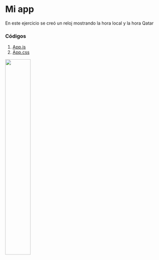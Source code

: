 # Mi app

En este ejercicio se creó un reloj mostrando la hora local y la hora Qatar

<h3> Códigos </h3>

1. [App.js](https://github.com/IIDarkTexII/Practicas-Back-end-LAUNCH-X/blob/main/M%C3%B3dulo%202%20React/miapp/src/App.js)
2. [App.css](https://github.com/IIDarkTexII/Practicas-Back-end-LAUNCH-X/blob/main/M%C3%B3dulo%202%20React/miapp/src/App.css)

<img src="https://github.com/IIDarkTexII/Practicas-Back-end-LAUNCH-X/blob/main/M%C3%B3dulo%202%20React/IMG/Reloj.png" width="40%" height= "40%" >
